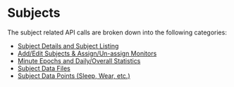 Subjects
===

The subject related API calls are broken down into the following categories:

* [Subject Details and Subject Listing](./subjects/subject_detail.md) 
* [Add/Edit Subjects & Assign/Un-assign Monitors](./subjects/subject_add_edit.md)
* [Minute Epochs and Daily/Overall Statistics](./subjects/subject_summarydata.md) 
* [Subject Data Files](./subjects/subject_upload.md)
* [Subject Data Points (Sleep, Wear, etc.)](./subjects/subject_datapoints.md) 

